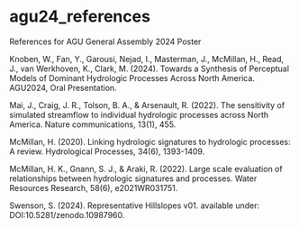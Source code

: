 # agu24_references
References for AGU General Assembly 2024 Poster

Knoben, W., Fan, Y., Garousi, Nejad, I., Masterman, J., McMillan, H., Read, J., van Werkhoven, K., Clark, M. (2024). Towards a Synthesis of Perceptual Models of Dominant Hydrologic Processes Across North America. AGU2024, Oral Presentation.

Mai, J., Craig, J. R., Tolson, B. A., & Arsenault, R. (2022). The sensitivity of simulated streamflow to individual hydrologic processes across North America. Nature communications, 13(1), 455.

McMillan, H. (2020). Linking hydrologic signatures to hydrologic processes: A review. Hydrological Processes, 34(6), 1393-1409.

McMillan, H. K., Gnann, S. J., & Araki, R. (2022). Large scale evaluation of relationships between hydrologic signatures and processes. Water Resources Research, 58(6), e2021WR031751.

Swenson, S. (2024). Representative Hillslopes v01. available under: DOI:10.5281/zenodo.10987960.
